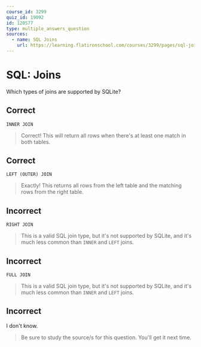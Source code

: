 ```yaml
---
course_id: 3299
quiz_id: 19092
id: 120577
type: multiple_answers_question
sources:
  - name: SQL Joins
    url: https://learning.flatironschool.com/courses/3299/pages/sql-joins
---
```


# SQL: Joins

Which types of joins are supported by SQLite?

## Correct

`INNER JOIN`

> Correct! This will return all rows when there's at least one match in both
> tables.

## Correct

`LEFT (OUTER) JOIN`

> Exactly! This returns all rows from the left table and the matching rows from
> the right table.

## Incorrect

`RIGHT JOIN`

> This is a valid SQL join type, but it's not supported by SQLite, and it's much
> less common than `INNER` and `LEFT` joins.

## Incorrect

`FULL JOIN`

> This is a valid SQL join type, but it's not supported by SQLite, and it's much
> less common than `INNER` and `LEFT` joins.

## Incorrect

I don't know.

> Be sure to study the source/s for this question. You'll get it next time.

